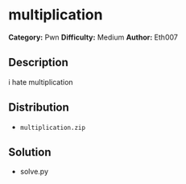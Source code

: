 # multiplication
**Category:** Pwn
**Difficulty:** Medium
**Author:** Eth007

## Description

i hate multiplication

## Distribution

- `multiplication.zip`

## Solution

- solve.py
